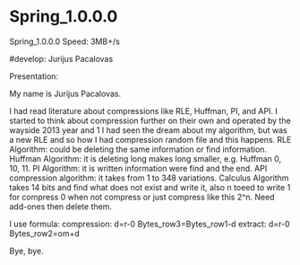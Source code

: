 # Spring_1.0.0.0
Spring_1.0.0.0
Speed: 3MB+/s

#develop: Jurijus Pacalovas

Presentation:

My name is Jurijus Pacalovas.

I had read literature about compressions like RLE, Huffman, PI, and API. I started to think about compression further on their own and operated by the wayside 2013 year and 1 I had seen the dream about my algorithm, but was a new RLE and so how I had compression random file and this happens. RLE Algorithm: could be deleting the same information or find information. Huffman Algorithm: it is deleting long makes long smaller, e.g. Huffman 0, 10, 11. PI Algorithm: it is written information were find and the end. API compression algorithm: it takes from 1 to 348 variations. Calculus Algorithm takes 14 bits and find what does not exist and write it, also n toeed to write 1 for compress 0 when not compress or just compress like this 2^n. Need add-ones then delete them. 

I use formula:
compression:
d=r-0
Bytes_row3=Bytes_row1-d
extract:
d=r-0
Bytes_row2=om+d

Bye, bye.
